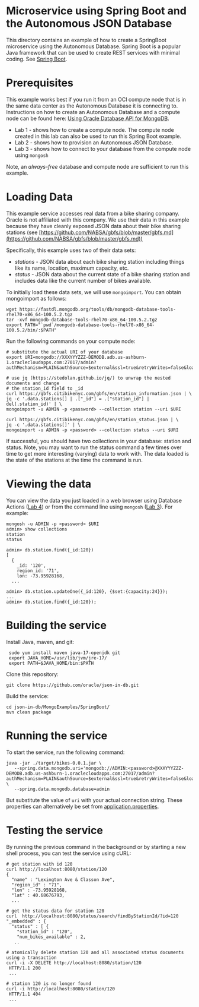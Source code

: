 # Microservice using Spring Boot and the Autonomous JSON Database

This directory contains an example of how to create a SpringBoot microservice using the Autonomous Database. Spring Boot is a popular Java framework that can be used to create REST services with minimal coding. See [Spring Boot](https://spring.io/projects/spring-boot).  

# Prerequisites

This example works best if you run it from an OCI compute node that is in the same data center as the Autonomous Database it is connecting to.  Instructions on how to create an Autonomous Database and a compute node can be found here: [Using Oracle Database API for MongoDB](https://oracle.github.io/learning-library/data-management-library/database/json/mongodb-api/workshops/freetier/index.html). 
* Lab 1 - shows how to create a compute node.  The compute node created in this lab can also be used to run this Spring Boot example.  
* Lab 2 - shows how to provision an Autonomous JSON Database.  
* Lab 3 - shows how to connect to your database from the compute node using `mongosh`

Note, an *always-free* database and compute node are sufficient to run this example.

# Loading Data

This example service accesses real data from a bike sharing company. Oracle is not affiliated with this company.  We use their data in this example because they have cleanly exposed JSON data about their bike sharing stations (see [https://github.com/NABSA/gbfs/blob/master/gbfs.md](https://github.com/NABSA/gbfs/blob/master/gbfs.md))

Specifically, this example uses two of their data sets:

* *stations* - JSON data about each bike sharing station including things like its name, location, maximum capacity, etc.
* *status* - JSON data about the current state of a bike sharing station and includes data like the current number of bikes available.

To initially load these data sets, we will use `mongoimport`. You can obtain mongoimport as follows:

```
wget https://fastdl.mongodb.org/tools/db/mongodb-database-tools-rhel70-x86_64-100.5.2.tgz
tar -xvf mongodb-database-tools-rhel70-x86_64-100.5.2.tgz
export PATH="`pwd`/mongodb-database-tools-rhel70-x86_64-100.5.2/bin/:$PATH"
```

Run the following commands on your compute node:

```
# substitute the actual URI of your database
export URI=mongodb://XXXYYYZZZ-DEMODB.adb.us-ashburn-1.oraclecloudapps.com:27017/admin?authMechanism=PLAIN&authSource=$external&ssl=true&retryWrites=false&loadBalanced=true

# use jq (https://stedolan.github.io/jq/) to unwrap the nested documents and change
# the station_id field to _id
curl https://gbfs.citibikenyc.com/gbfs/en/station_information.json | \
jq -c '.data.stations[] | .["_id"] = .["station_id"] | del(.station_id)' | \
mongoimport -u ADMIN -p <password> --collection station --uri $URI

curl https://gbfs.citibikenyc.com/gbfs/en/station_status.json | \
jq -c '.data.stations[]' | \
mongoimport -u ADMIN -p <password> --collection status --uri $URI

```

If successful, you should have two collections in your database: station and status.  Note, you may want to run the status command a few times over time to get more interesting (varying) data to work with.  The data loaded is the state of the stations at the time the command is run.

# Viewing the data

You can view the data you just loaded in a web browser using Database Actions ([Lab 4](https://oracle.github.io/learning-library/data-management-library/database/json/mongodb-api/workshops/freetier/index.html?lab=dbactions))  or from the command line using `mongosh` ([Lab 3](https://oracle.github.io/learning-library/data-management-library/database/json/mongodb-api/workshops/freetier/index.html?lab=mongoshell)).  For example:

```
mongosh -u ADMIN -p <password> $URI
admin> show collections
station
status

admin> db.station.find({_id:120})
[
  {
    _id: '120',
    region_id: '71',
    lon: -73.95928168,
  ...
  
admin> db.station.updateOne({_id:120}, {$set:{capacity:24}});
...
admin> db.station.find({_id:120});
```

# Building the service

Install Java, maven, and git:
```
 sudo yum install maven java-17-openjdk git
 export JAVA_HOME=/usr/lib/jvm/jre-17/
 export PATH=$JAVA_HOME/bin:$PATH
```

Clone this repository:

```
git clone https://github.com/oracle/json-in-db.git
```

Build the service:

```
cd json-in-db/MongoExamples/SpringBoot/
mvn clean package
```

# Running the service

To start the service, run the following command:

```
java -jar ./target/bikes-0.0.1.jar \
   --spring.data.mongodb.uri='mongodb://ADMIN:<password>@XXXYYYZZZ-DEMODB.adb.us-ashburn-1.oraclecloudapps.com:27017/admin?authMechanism=PLAIN&authSource=$external&ssl=true&retryWrites=false&loadBalanced=true' \
   --spring.data.mongodb.database=admin 
```

But substitute the value of `uri` with your actual connection string.  These properties can alternatively be set from [application.properties](src/main/resources/application.properties).

# Testing the service

By running the previous command in the background or by starting a 
new shell process, you can test the service using cURL:

```
# get station with id 120
curl http://localhost:8080/station/120
{
  "name" : "Lexington Ave & Classon Ave",
  "region_id" : "71",
  "lon" : -73.95928168,
  "lat" : 40.68676793,
  ...

# get the status data for station 120
curl  http://localhost:8080/status/search/findByStationId/?id=120 
"_embedded" : {
  "status" : [ {
    "station_id" : "120",
    "num_bikes_available" : 2,
   ..

# atomically delete station 120 and all associated status documents using a transaction
curl -i -X DELETE http://localhost:8080/station/120
 HTTP/1.1 200 
 ...

# station 120 is no longer found 
curl -i http://localhost:8080/station/120
 HTTP/1.1 404 
 ...
```




